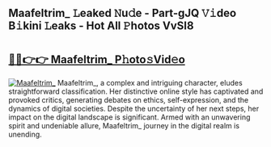 ## Maafeltrim_ 𝙻eaked 𝙽u𝚍e - Part-gJQ 𝚅𝚒deo B𝚒kini 𝙻eaks - Hot All 𝙿hotos VvSI8

# <h2><a href="http://ld1c5lk.urlbe.top/?page=Maafeltrim_">🔗🔗👉👉 Maafeltrim_ P𝚑oto𝚜Vid𝚎o</a></h2>

[![Maafeltrim_](https://i.imgur.com/eBuTRDB.gif)](http://ld1c5lk.urlbe.top/?page=Maafeltrim_)
Maafeltrim_, a complex and intriguing character, eludes straightforward classification. Her distinctive online style has captivated and provoked critics, generating debates on ethics, self-expression, and the dynamics of digital societies. Despite the uncertainty of her next steps, her impact on the digital landscape is significant. Armed with an unwavering spirit and undeniable allure, Maafeltrim_ journey in the digital realm is unending.
